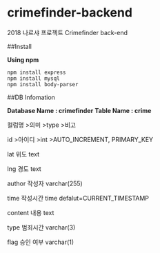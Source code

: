 # crimefinder-backend
2018 나르샤 프로젝트 Crimefinder back-end

##Install

**Using npm**
```
npm install express
npm install mysql
npm install body-parser
```


##DB Infomation

**Database Name : crimefinder**
**Table Name : crime**

컬럼명 >의미 >type >비고

id >아이디 >int >AUTO_INCREMENT, PRIMARY_KEY

lat     위도      text

lng 경도 text

author 작성자 varchar(255)

time 작성시간 time defalut=CURRENT_TIMESTAMP

content 내용 text

type 범죄시간 varchar(3)

flag 승인 여부 varchar(1)
